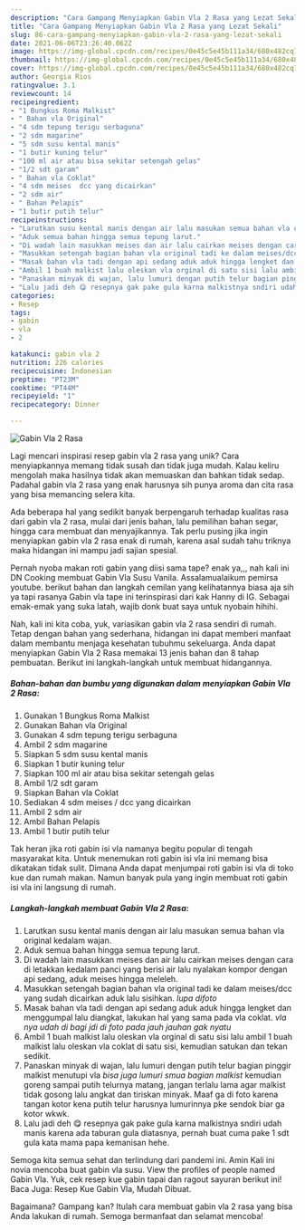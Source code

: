 ```yaml
---
description: "Cara Gampang Menyiapkan Gabin Vla 2 Rasa yang Lezat Sekali"
title: "Cara Gampang Menyiapkan Gabin Vla 2 Rasa yang Lezat Sekali"
slug: 86-cara-gampang-menyiapkan-gabin-vla-2-rasa-yang-lezat-sekali
date: 2021-06-06T23:26:40.062Z
image: https://img-global.cpcdn.com/recipes/0e45c5e45b111a34/680x482cq70/gabin-vla-2-rasa-foto-resep-utama.jpg
thumbnail: https://img-global.cpcdn.com/recipes/0e45c5e45b111a34/680x482cq70/gabin-vla-2-rasa-foto-resep-utama.jpg
cover: https://img-global.cpcdn.com/recipes/0e45c5e45b111a34/680x482cq70/gabin-vla-2-rasa-foto-resep-utama.jpg
author: Georgia Rios
ratingvalue: 3.1
reviewcount: 14
recipeingredient:
- "1 Bungkus Roma Malkist"
- " Bahan vla Original"
- "4 sdm tepung terigu serbaguna"
- "2 sdm magarine"
- "5 sdm susu kental manis"
- "1 butir kuning telur"
- "100 ml air atau bisa sekitar setengah gelas"
- "1/2 sdt garam"
- " Bahan vla Coklat"
- "4 sdm meises  dcc yang dicairkan"
- "2 sdm air"
- " Bahan Pelapis"
- "1 butir putih telur"
recipeinstructions:
- "Larutkan susu kental manis dengan air lalu masukan semua bahan vla original kedalam wajan."
- "Aduk semua bahan hingga semua tepung larut."
- "Di wadah lain masukkan meises dan air lalu cairkan meises dengan cara di letakkan kedalam panci yang berisi air lalu nyalakan kompor dengan api sedang, aduk meises hingga meleleh."
- "Masukkan setengah bagian bahan vla original tadi ke dalam meises/dcc yang sudah dicairkan aduk lalu sisihkan. *lupa difoto*"
- "Masak bahan vla tadi dengan api sedang aduk aduk hingga lengket dan menggumpal lalu diangkat, lakukan hal yang sama pada vla coklat. *vla nya udah di bagi jdi di foto pada jauh jauhan gak nyatu*"
- "Ambil 1 buah malkist lalu oleskan vla orginal di satu sisi lalu ambil 1 buah malkist lalu oleskan vla coklat di satu sisi, kemudian satukan dan tekan sedikit."
- "Panaskan minyak di wajan, lalu lumuri dengan putih telur bagian pinggir malkist menutupi vla *bisa juga lumuri smua bagian malkist* kemudian goreng sampai putih telurnya matang, jangan terlalu lama agar malkist tidak gosong lalu angkat dan tiriskan minyak. Maaf ga di foto karena tangan kotor kena putih telur harusnya lumurinnya pke sendok biar ga kotor wkwk."
- "Lalu jadi deh 😋 resepnya gak pake gula karna malkistnya sndiri udah manis karena ada taburan gula diatasnya, pernah buat cuma pake 1 sdt gula kata mama papa kemanisan hehe."
categories:
- Resep
tags:
- gabin
- vla
- 2

katakunci: gabin vla 2 
nutrition: 226 calories
recipecuisine: Indonesian
preptime: "PT23M"
cooktime: "PT44M"
recipeyield: "1"
recipecategory: Dinner

---
```



![Gabin Vla 2 Rasa](https://img-global.cpcdn.com/recipes/0e45c5e45b111a34/680x482cq70/gabin-vla-2-rasa-foto-resep-utama.jpg)

Lagi mencari inspirasi resep gabin vla 2 rasa yang unik? Cara menyiapkannya memang tidak susah dan tidak juga mudah. Kalau keliru mengolah maka hasilnya tidak akan memuaskan dan bahkan tidak sedap. Padahal gabin vla 2 rasa yang enak harusnya sih punya aroma dan cita rasa yang bisa memancing selera kita.

Ada beberapa hal yang sedikit banyak berpengaruh terhadap kualitas rasa dari gabin vla 2 rasa, mulai dari jenis bahan, lalu pemilihan bahan segar, hingga cara membuat dan menyajikannya. Tak perlu pusing jika ingin menyiapkan gabin vla 2 rasa enak di rumah, karena asal sudah tahu triknya maka hidangan ini mampu jadi sajian spesial.

Pernah nyoba makan roti gabin yang diisi sama tape? enak ya,,, nah kali ini DN Cooking membuat Gabin Vla Susu Vanila. Assalamualaikum pemirsa youtube. berikut bahan dan langkah cemilan yang kelihatannya biasa aja sih ya tapi rasanya Gabin vla tape ini terinspirasi dari kak Hanny di IG. Sebagai emak-emak yang suka latah, wajib donk buat saya untuk nyobain hihihi.


Nah, kali ini kita coba, yuk, variasikan gabin vla 2 rasa sendiri di rumah. Tetap dengan bahan yang sederhana, hidangan ini dapat memberi manfaat dalam membantu menjaga kesehatan tubuhmu sekeluarga. Anda dapat menyiapkan Gabin Vla 2 Rasa memakai 13 jenis bahan dan 8 tahap pembuatan. Berikut ini langkah-langkah untuk membuat hidangannya.

<!--inarticleads1-->

##### Bahan-bahan dan bumbu yang digunakan dalam menyiapkan Gabin Vla 2 Rasa:

1. Gunakan 1 Bungkus Roma Malkist
1. Gunakan  Bahan vla Original
1. Gunakan 4 sdm tepung terigu serbaguna
1. Ambil 2 sdm magarine
1. Siapkan 5 sdm susu kental manis
1. Siapkan 1 butir kuning telur
1. Siapkan 100 ml air atau bisa sekitar setengah gelas
1. Ambil 1/2 sdt garam
1. Siapkan  Bahan vla Coklat
1. Sediakan 4 sdm meises / dcc yang dicairkan
1. Ambil 2 sdm air
1. Ambil  Bahan Pelapis
1. Ambil 1 butir putih telur


Tak heran jika roti gabin isi vla namanya begitu popular di tengah masyarakat kita. Untuk menemukan roti gabin isi vla ini memang bisa dikatakan tidak sulit. Dimana Anda dapat menjumpai roti gabin isi vla di toko kue dan rumah makan. Namun banyak pula yang ingin membuat roti gabin isi vla ini langsung di rumah. 

<!--inarticleads2-->

##### Langkah-langkah membuat Gabin Vla 2 Rasa:

1. Larutkan susu kental manis dengan air lalu masukan semua bahan vla original kedalam wajan.
1. Aduk semua bahan hingga semua tepung larut.
1. Di wadah lain masukkan meises dan air lalu cairkan meises dengan cara di letakkan kedalam panci yang berisi air lalu nyalakan kompor dengan api sedang, aduk meises hingga meleleh.
1. Masukkan setengah bagian bahan vla original tadi ke dalam meises/dcc yang sudah dicairkan aduk lalu sisihkan. *lupa difoto*
1. Masak bahan vla tadi dengan api sedang aduk aduk hingga lengket dan menggumpal lalu diangkat, lakukan hal yang sama pada vla coklat. *vla nya udah di bagi jdi di foto pada jauh jauhan gak nyatu*
1. Ambil 1 buah malkist lalu oleskan vla orginal di satu sisi lalu ambil 1 buah malkist lalu oleskan vla coklat di satu sisi, kemudian satukan dan tekan sedikit.
1. Panaskan minyak di wajan, lalu lumuri dengan putih telur bagian pinggir malkist menutupi vla *bisa juga lumuri smua bagian malkist* kemudian goreng sampai putih telurnya matang, jangan terlalu lama agar malkist tidak gosong lalu angkat dan tiriskan minyak. Maaf ga di foto karena tangan kotor kena putih telur harusnya lumurinnya pke sendok biar ga kotor wkwk.
1. Lalu jadi deh 😋 resepnya gak pake gula karna malkistnya sndiri udah manis karena ada taburan gula diatasnya, pernah buat cuma pake 1 sdt gula kata mama papa kemanisan hehe.


Semoga kita semua sehat dan terlindung dari pandemi ini. Amin Kali ini novia mencoba buat gabin vla susu. View the profiles of people named Gabin Vla. Yuk, cek resep kue gabin tapai dan ragout sayuran berikut ini! Baca Juga: Resep Kue Gabin Vla, Mudah Dibuat. 

Bagaimana? Gampang kan? Itulah cara membuat gabin vla 2 rasa yang bisa Anda lakukan di rumah. Semoga bermanfaat dan selamat mencoba!

